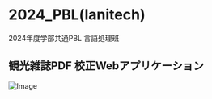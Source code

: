 # 2024_PBL(lanitech)
2024年度学部共通PBL 言語処理班

## 観光雑誌PDF 校正Webアプリケーション
![Image](https://github.com/user-attachments/assets/972142bf-508b-4f6d-959d-bd0719b50128)
## 

